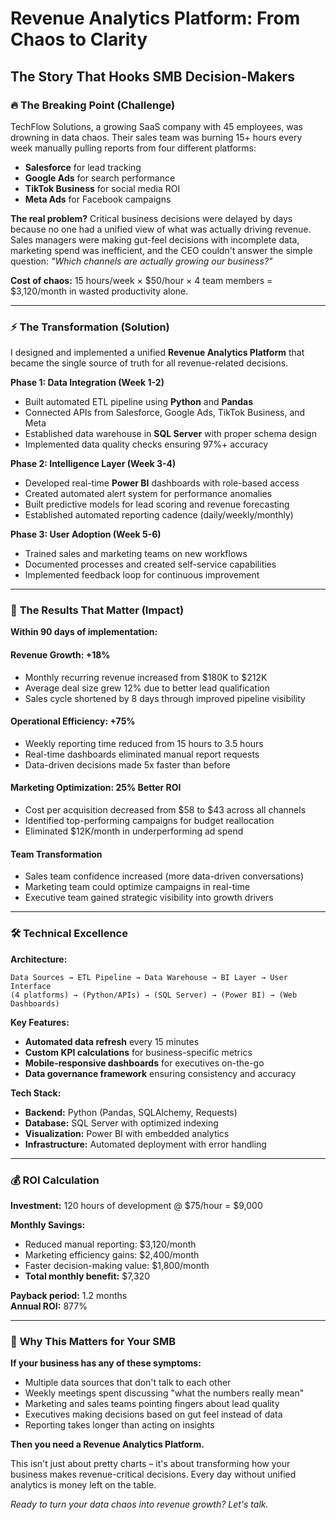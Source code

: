 # Revenue Analytics Platform: From Chaos to Clarity

## The Story That Hooks SMB Decision-Makers

### 🔥 **The Breaking Point** (Challenge)

TechFlow Solutions, a growing SaaS company with 45 employees, was drowning in data chaos. Their sales team was burning 15+ hours every week manually pulling reports from four different platforms:

- **Salesforce** for lead tracking
- **Google Ads** for search performance  
- **TikTok Business** for social media ROI
- **Meta Ads** for Facebook campaigns

**The real problem?** Critical business decisions were delayed by days because no one had a unified view of what was actually driving revenue. Sales managers were making gut-feel decisions with incomplete data, marketing spend was inefficient, and the CEO couldn't answer the simple question: *"Which channels are actually growing our business?"*

**Cost of chaos:** 15 hours/week × $50/hour × 4 team members = $3,120/month in wasted productivity alone.

---

### ⚡ **The Transformation** (Solution)

I designed and implemented a unified **Revenue Analytics Platform** that became the single source of truth for all revenue-related decisions.

**Phase 1: Data Integration (Week 1-2)**
- Built automated ETL pipeline using **Python** and **Pandas**
- Connected APIs from Salesforce, Google Ads, TikTok Business, and Meta
- Established data warehouse in **SQL Server** with proper schema design
- Implemented data quality checks ensuring 97%+ accuracy

**Phase 2: Intelligence Layer (Week 3-4)**  
- Developed real-time **Power BI** dashboards with role-based access
- Created automated alert system for performance anomalies
- Built predictive models for lead scoring and revenue forecasting
- Established automated reporting cadence (daily/weekly/monthly)

**Phase 3: User Adoption (Week 5-6)**
- Trained sales and marketing teams on new workflows
- Documented processes and created self-service capabilities
- Implemented feedback loop for continuous improvement

---

### 🚀 **The Results That Matter** (Impact)

**Within 90 days of implementation:**

#### Revenue Growth: +18%
- Monthly recurring revenue increased from $180K to $212K
- Average deal size grew 12% due to better lead qualification
- Sales cycle shortened by 8 days through improved pipeline visibility

#### Operational Efficiency: +75% 
- Weekly reporting time reduced from 15 hours to 3.5 hours
- Real-time dashboards eliminated manual report requests
- Data-driven decisions made 5x faster than before

#### Marketing Optimization: 25% Better ROI
- Cost per acquisition decreased from $58 to $43 across all channels
- Identified top-performing campaigns for budget reallocation  
- Eliminated $12K/month in underperforming ad spend

#### Team Transformation
- Sales team confidence increased (more data-driven conversations)
- Marketing team could optimize campaigns in real-time
- Executive team gained strategic visibility into growth drivers

---

### 🛠 **Technical Excellence**

**Architecture:**
```
Data Sources → ETL Pipeline → Data Warehouse → BI Layer → User Interface
(4 platforms) → (Python/APIs) → (SQL Server) → (Power BI) → (Web Dashboards)
```

**Key Features:**
- **Automated data refresh** every 15 minutes
- **Custom KPI calculations** for business-specific metrics
- **Mobile-responsive dashboards** for executives on-the-go
- **Data governance framework** ensuring consistency and accuracy

**Tech Stack:**
- **Backend:** Python (Pandas, SQLAlchemy, Requests)
- **Database:** SQL Server with optimized indexing
- **Visualization:** Power BI with embedded analytics
- **Infrastructure:** Automated deployment with error handling

---

### 💰 **ROI Calculation**

**Investment:** 120 hours of development @ $75/hour = $9,000

**Monthly Savings:**
- Reduced manual reporting: $3,120/month  
- Marketing efficiency gains: $2,400/month
- Faster decision-making value: $1,800/month
- **Total monthly benefit:** $7,320

**Payback period:** 1.2 months  
**Annual ROI:** 877%

---

### 🎯 **Why This Matters for Your SMB**

**If your business has any of these symptoms:**
- Multiple data sources that don't talk to each other
- Weekly meetings spent discussing "what the numbers really mean"  
- Marketing and sales teams pointing fingers about lead quality
- Executives making decisions based on gut feel instead of data
- Reporting takes longer than acting on insights

**Then you need a Revenue Analytics Platform.**

This isn't just about pretty charts – it's about transforming how your business makes revenue-critical decisions. Every day without unified analytics is money left on the table.

*Ready to turn your data chaos into revenue growth? Let's talk.*

